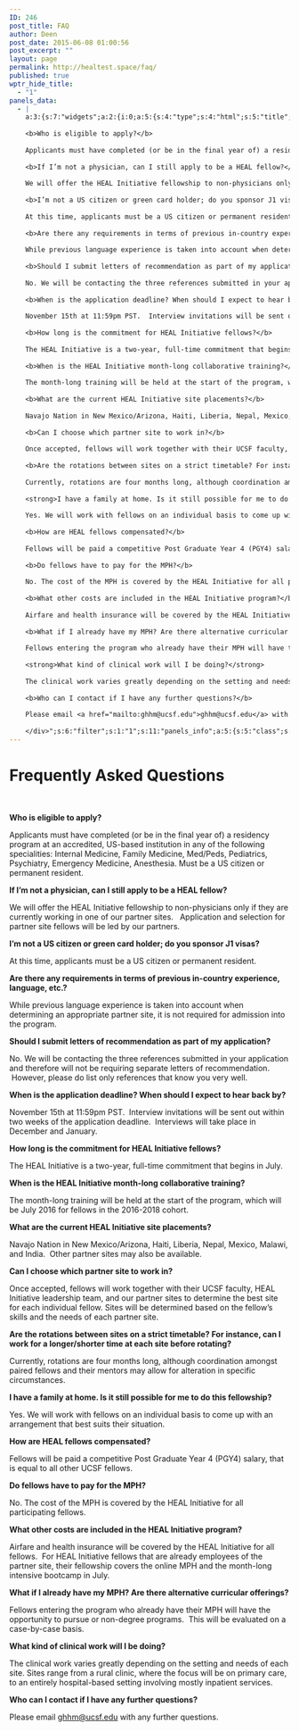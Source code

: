 ```yaml
---
ID: 246
post_title: FAQ
author: Deen
post_date: 2015-06-08 01:00:56
post_excerpt: ""
layout: page
permalink: http://healtest.space/faq/
published: true
wptr_hide_title:
  - "1"
panels_data:
  - |
    a:3:{s:7:"widgets";a:2:{i:0;a:5:{s:4:"type";s:4:"html";s:5:"title";s:0:"";s:4:"text";s:52:"<h1 class="headline">Frequently Asked Questions</h1>";s:6:"filter";s:1:"1";s:11:"panels_info";a:6:{s:5:"class";s:30:"WP_Widget_Black_Studio_TinyMCE";s:3:"raw";b:0;s:4:"grid";i:0;s:4:"cell";i:0;s:2:"id";i:0;s:5:"style";a:1:{s:18:"background_display";s:4:"tile";}}}i:1;a:5:{s:4:"type";s:4:"html";s:5:"title";s:0:"";s:4:"text";s:4286:"<div class="entry-content">
    
    <b>Who is eligible to apply?</b>
    
    Applicants must have completed (or be in the final year of) a residency program at an accredited, US-based institution in any of the following specialities: Internal Medicine, Family Medicine, Med/Peds, Pediatrics, Psychiatry, Emergency Medicine, Anesthesia. Must be a US citizen or permanent resident.
    
    <b>If I’m not a physician, can I still apply to be a HEAL fellow?</b>
    
    We will offer the HEAL Initiative fellowship to non-physicians only if they are currently working in one of our partner sites.   Application and selection for partner site fellows will be led by our partners.
    
    <b>I’m not a US citizen or green card holder; do you sponsor J1 visas?</b>
    
    At this time, applicants must be a US citizen or permanent resident.
    
    <b>Are there any requirements in terms of previous in-country experience, language, etc.?</b>
    
    While previous language experience is taken into account when determining an appropriate partner site, it is not required for admission into the program.
    
    <b>Should I submit letters of recommendation as part of my application?</b>
    
    No. We will be contacting the three references submitted in your application and therefore will not be requiring separate letters of recommendation.  However, please do list only references that know you very well.
    
    <b>When is the application deadline? When should I expect to hear back by?</b>
    
    November 15th at 11:59pm PST.  Interview invitations will be sent out within two weeks of the application deadline.  Interviews will take place in December and January.
    
    <b>How long is the commitment for HEAL Initiative fellows?</b>
    
    The HEAL Initiative is a two-year, full-time commitment that begins in July.
    
    <b>When is the HEAL Initiative month-long collaborative training?</b>
    
    The month-long training will be held at the start of the program, which will be July 2016 for fellows in the 2016-2018 cohort.
    
    <b>What are the current HEAL Initiative site placements?</b>
    
    Navajo Nation in New Mexico/Arizona, Haiti, Liberia, Nepal, Mexico, Malawi, and India.  Other partner sites may also be available.
    
    <b>Can I choose which partner site to work in?</b>
    
    Once accepted, fellows will work together with their UCSF faculty, HEAL Initiative leadership team, and our partner sites to determine the best site for each individual fellow. Sites will be determined based on the fellow’s skills and the needs of each partner site.
    
    <b>Are the rotations between sites on a strict timetable? For instance, can I work for a longer/shorter time at each site before rotating?</b>
    
    Currently, rotations are four months long, although coordination amongst paired fellows and their mentors may allow for alteration in specific circumstances.
    
    <strong>I have a family at home. Is it still possible for me to do this fellowship?</strong>
    
    Yes. We will work with fellows on an individual basis to come up with an arrangement that best suits their situation.
    
    <b>How are HEAL fellows compensated?</b>
    
    Fellows will be paid a competitive Post Graduate Year 4 (PGY4) salary, that is equal to all other UCSF fellows.
    
    <b>Do fellows have to pay for the MPH?</b>
    
    No. The cost of the MPH is covered by the HEAL Initiative for all participating fellows.
    
    <b>What other costs are included in the HEAL Initiative program?</b>
    
    Airfare and health insurance will be covered by the HEAL Initiative for all fellows.  For HEAL Initiative fellows that are already employees of the partner site, their fellowship covers the online MPH and the month-long intensive bootcamp in July.
    
    <b>What if I already have my MPH? Are there alternative curricular offerings?</b>
    
    Fellows entering the program who already have their MPH will have the opportunity to pursue or non-degree programs.  This will be evaluated on a case-by-case basis.
    
    <strong>What kind of clinical work will I be doing?</strong>
    
    The clinical work varies greatly depending on the setting and needs of each site. Sites range from a rural clinic, where the focus will be on primary care, to an entirely hospital-based setting involving mostly inpatient services.
    
    <b>Who can I contact if I have any further questions?</b>
    
    Please email <a href="mailto:ghhm@ucsf.edu">ghhm@ucsf.edu</a> with any further questions.
    
    </div>";s:6:"filter";s:1:"1";s:11:"panels_info";a:5:{s:5:"class";s:30:"WP_Widget_Black_Studio_TinyMCE";s:4:"grid";i:1;s:4:"cell";i:0;s:2:"id";i:1;s:5:"style";a:2:{s:27:"background_image_attachment";b:0;s:18:"background_display";s:4:"tile";}}}}s:5:"grids";a:2:{i:0;a:2:{s:5:"cells";i:1;s:5:"style";a:0:{}}i:1;a:2:{s:5:"cells";i:1;s:5:"style";a:3:{s:11:"row_stretch";s:4:"full";s:10:"background";s:7:"#ffffff";s:18:"background_display";s:4:"tile";}}}s:10:"grid_cells";a:2:{i:0;a:2:{s:4:"grid";i:0;s:6:"weight";i:1;}i:1;a:2:{s:4:"grid";i:1;s:6:"weight";i:1;}}}
---
```

<h1 class="headline">Frequently Asked Questions</h1>
&nbsp;

<b>Who is eligible to apply?</b>

Applicants must have completed (or be in the final year of) a residency program at an accredited, US-based institution in any of the following specialities: Internal Medicine, Family Medicine, Med/Peds, Pediatrics, Psychiatry, Emergency Medicine, Anesthesia. Must be a US citizen or permanent resident.

<b>If I’m not a physician, can I still apply to be a HEAL fellow?</b>

We will offer the HEAL Initiative fellowship to non-physicians only if they are currently working in one of our partner sites.   Application and selection for partner site fellows will be led by our partners.

<b>I’m not a US citizen or green card holder; do you sponsor J1 visas?</b>

At this time, applicants must be a US citizen or permanent resident.

<b>Are there any requirements in terms of previous in-country experience, language, etc.?</b>

While previous language experience is taken into account when determining an appropriate partner site, it is not required for admission into the program.

<b>Should I submit letters of recommendation as part of my application?</b>

No. We will be contacting the three references submitted in your application and therefore will not be requiring separate letters of recommendation.  However, please do list only references that know you very well.

<b>When is the application deadline? When should I expect to hear back by?</b>

November 15th at 11:59pm PST.  Interview invitations will be sent out within two weeks of the application deadline.  Interviews will take place in December and January.

<b>How long is the commitment for HEAL Initiative fellows?</b>

The HEAL Initiative is a two-year, full-time commitment that begins in July.

<b>When is the HEAL Initiative month-long collaborative training?</b>

The month-long training will be held at the start of the program, which will be July 2016 for fellows in the 2016-2018 cohort.

<b>What are the current HEAL Initiative site placements?</b>

Navajo Nation in New Mexico/Arizona, Haiti, Liberia, Nepal, Mexico, Malawi, and India.  Other partner sites may also be available.

<b>Can I choose which partner site to work in?</b>

Once accepted, fellows will work together with their UCSF faculty, HEAL Initiative leadership team, and our partner sites to determine the best site for each individual fellow. Sites will be determined based on the fellow’s skills and the needs of each partner site.

<b>Are the rotations between sites on a strict timetable? For instance, can I work for a longer/shorter time at each site before rotating?</b>

Currently, rotations are four months long, although coordination amongst paired fellows and their mentors may allow for alteration in specific circumstances.

<strong>I have a family at home. Is it still possible for me to do this fellowship?</strong>

Yes. We will work with fellows on an individual basis to come up with an arrangement that best suits their situation.

<b>How are HEAL fellows compensated?</b>

Fellows will be paid a competitive Post Graduate Year 4 (PGY4) salary, that is equal to all other UCSF fellows.

<b>Do fellows have to pay for the MPH?</b>

No. The cost of the MPH is covered by the HEAL Initiative for all participating fellows.

<b>What other costs are included in the HEAL Initiative program?</b>

Airfare and health insurance will be covered by the HEAL Initiative for all fellows.  For HEAL Initiative fellows that are already employees of the partner site, their fellowship covers the online MPH and the month-long intensive bootcamp in July.

<b>What if I already have my MPH? Are there alternative curricular offerings?</b>

Fellows entering the program who already have their MPH will have the opportunity to pursue or non-degree programs.  This will be evaluated on a case-by-case basis.

<strong>What kind of clinical work will I be doing?</strong>

The clinical work varies greatly depending on the setting and needs of each site. Sites range from a rural clinic, where the focus will be on primary care, to an entirely hospital-based setting involving mostly inpatient services.

<b>Who can I contact if I have any further questions?</b>

Please email <a href="mailto:ghhm@ucsf.edu">ghhm@ucsf.edu</a> with any further questions.
